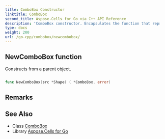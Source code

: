 ```yaml
---
title: ComboBox Constructor 
linktitle: ComboBox
second_title: Aspose.Cells for Go via C++ API Reference
description: 'ComboBox constructor. Encapsulates the function that represents newcombobox in Go.'
type: docs
weight: 200
url: /go-cpp/combobox/newcombobox/
---
```


## NewComboBox function

Constructs from a parent object.

```go

func NewComboBox(src *Shape) ( *ComboBox, error)

```

## Remarks


## See Also

* Class [ComboBox](../)
* Library [Aspose.Cells for Go](../../)
